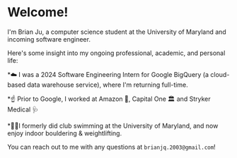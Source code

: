 # Welcome! 
I'm Brian Ju, a computer science student at the University of Maryland and incoming software engineer. 

Here's some insight into my ongoing professional, academic, and personal life:

*☁️ I was a 2024 Software Engineering Intern for Google BigQuery (a cloud-based data warehouse service), where I'm returning full-time.

*☝️ Prior to Google, I worked at Amazon 🍌, Capital One 🏛 and Stryker Medical 🩺

*🏋️‍♂️I formerly did club swimming at the University of Maryland, and now enjoy indoor bouldering & weightlifting. 

You can reach out to me with any questions at ```brianjq.2003@gmail.com```! 
